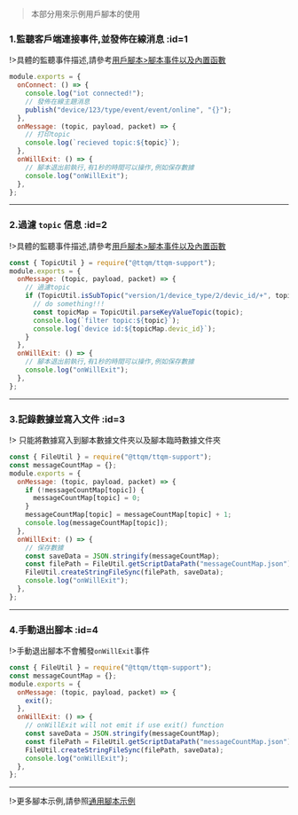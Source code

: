 > 本部分用來示例用戶腳本的使用

### 1.監聽客戶端連接事件,並發佈在線消息 :id=1

!>具體的監聽事件描述,請參考[用戶腳本>腳本事件以及內置函數](zh-tw/user-script/event-function)

```javascript
module.exports = {
  onConnect: () => {
    console.log("iot connected!");
    // 發佈在線主題消息
    publish("device/123/type/event/event/online", "{}");
  },
  onMessage: (topic, payload, packet) => {
    // 打印topic
    console.log(`recieved topic:${topic}`);
  },
  onWillExit: () => {
    // 腳本退出前執行,有1秒的時間可以操作,例如保存數據
    console.log("onWillExit");
  },
};
```

---

### 2.過濾 `topic` 信息 :id=2

!>具體的監聽事件描述,請參考[用戶腳本>腳本事件以及內置函數](zh-tw/user-script/event-function)

```javascript
const { TopicUtil } = require("@ttqm/ttqm-support");
module.exports = {
  onMessage: (topic, payload, packet) => {
    // 過濾topic
    if (TopicUtil.isSubTopic("version/1/device_type/2/devic_id/+", topic)) {
      // do something!!!
      const topicMap = TopicUtil.parseKeyValueTopic(topic);
      console.log(`filter topic:${topic}`);
      console.log(`device id:${topicMap.devic_id}`);
    }
  },
  onWillExit: () => {
    // 腳本退出前執行,有1秒的時間可以操作,例如保存數據
    console.log("onWillExit");
  },
};
```

---

### 3.記錄數據並寫入文件 :id=3

!> 只能將數據寫入到腳本數據文件夾以及腳本臨時數據文件夾

```javascript
const { FileUtil } = require("@ttqm/ttqm-support");
const messageCountMap = {};
module.exports = {
  onMessage: (topic, payload, packet) => {
    if (!messageCountMap[topic]) {
      messageCountMap[topic] = 0;
    }
    messageCountMap[topic] = messageCountMap[topic] + 1;
    console.log(messageCountMap[topic]);
  },
  onWillExit: () => {
    // 保存數據
    const saveData = JSON.stringify(messageCountMap);
    const filePath = FileUtil.getScriptDataPath("messageCountMap.json");
    FileUtil.createStringFileSync(filePath, saveData);
    console.log("onWillExit");
  },
};
```

---

### 4.手動退出腳本 :id=4

!>手動退出腳本不會觸發`onWillExit`事件

```javascript
const { FileUtil } = require("@ttqm/ttqm-support");
const messageCountMap = {};
module.exports = {
  onMessage: (topic, payload, packet) => {
    exit();
  },
  onWillExit: () => {
    // onWillExit will not emit if use exit() function
    const saveData = JSON.stringify(messageCountMap);
    const filePath = FileUtil.getScriptDataPath("messageCountMap.json");
    FileUtil.createStringFileSync(filePath, saveData);
    console.log("onWillExit");
  },
};
```

---

!>更多腳本示例,請參照[通用腳本示例](zh-tw/other/common-script-demo.md)
